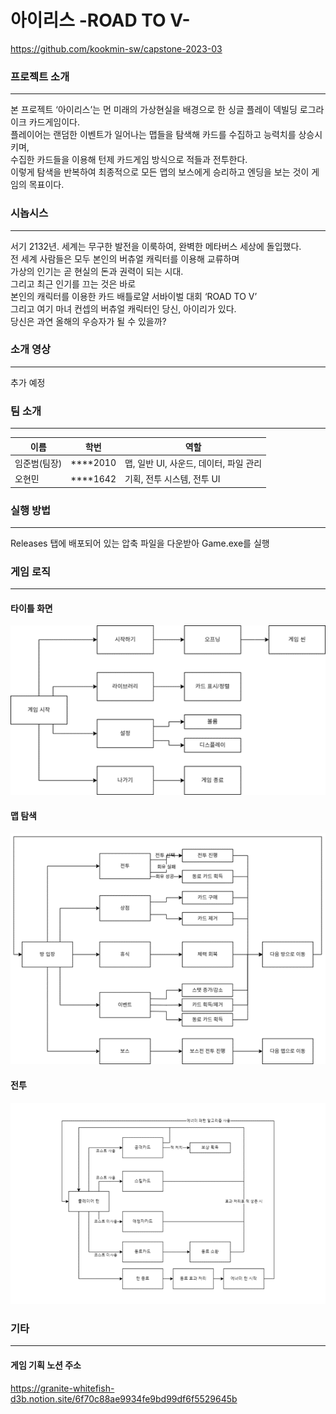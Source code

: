 아이리스 -ROAD TO V-
==================
<a href = "https://github.com/kookmin-sw/capstone-2022-46" target="_blank" >https://github.com/kookmin-sw/capstone-2023-03 </a>
  
### 프로젝트 소개
--------------
  
본 프로젝트 ‘아이리스’는 먼 미래의 가상현실을 배경으로 한 싱글 플레이 덱빌딩 로그라이크 카드게임이다.  
플레이어는 랜덤한 이벤트가 일어나는 맵들을 탐색해 카드를 수집하고 능력치를 상승시키며,  
수집한 카드들을 이용해 턴제 카드게임 방식으로 적들과 전투한다.   
이렇게 탐색을 반복하여 최종적으로 모든 맵의 보스에게 승리하고 엔딩을 보는 것이 게임의 목표이다.   
  
### 시놉시스
-------
  
서기 2132년. 세계는 무구한 발전을 이룩하여, 완벽한 메타버스 세상에 돌입했다.  
전 세계 사람들은 모두 본인의 버츄얼 캐릭터를 이용해 교류하며  
가상의 인기는 곧 현실의 돈과 권력이 되는 시대.  
그리고 최근 인기를 끄는 것은 바로  
본인의 캐릭터를 이용한 카드 배틀로얄 서바이벌 대회 ‘ROAD TO V’  
그리고 여기 마녀 컨셉의 버츄얼 캐릭터인 당신, 아이리가 있다.  
당신은 과연 올해의 우승자가 될 수 있을까?  
  
### 소개 영상
--------
  
추가 예정
  
### 팀 소개
------
  
|이름|학번|역할|
|-|-|-|
|임준범(팀장)|****2010|맵, 일반 UI, 사운드, 데이터, 파일 관리|
|오현민|****1642|기획, 전투 시스템, 전투 UI|
  
  
### 실행 방법
--------
  
Releases 탭에 배포되어 있는 압축 파일을 다운받아 Game.exe를 실행
  
### 게임 로직
--------
  
#### 타이틀 화면
![타이틀 화면](/Docs/logic4.png)
#### 맵 탐색
![맵 탐색](/Docs/logic5.png)
#### 전투
![전투](/Docs/logic3.png)
  
### 기타
----
  
#### 게임 기획 노션 주소
https://granite-whitefish-d3b.notion.site/6f70c88ae9934fe9bd99df6f5529645b
